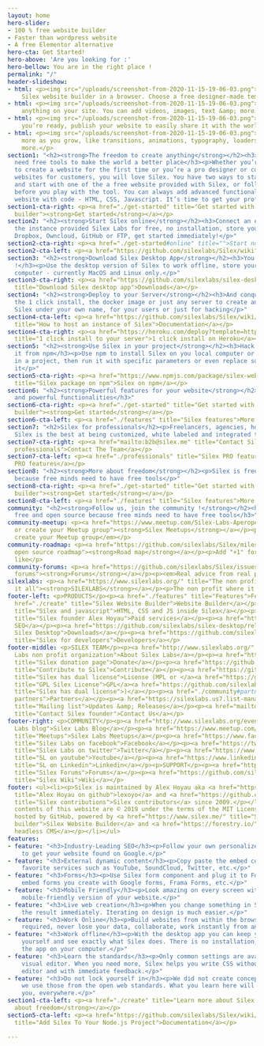 ```yaml
---
layout: home
hero-slider:
- 100 % free website builder
- Faster than wordpress website
- A free Elementor alternative
hero-cta: Get Started!
hero-above: 'Are you looking for :'
hero-bellow: You are in the right place !
permalink: "/"
header-slideshow:
- html: <p><img src="/uploads/screenshot-from-2020-11-15-19-06-03.png"></p><h3>Open</h3><p>Open
    Silex website builder in a browser. Choose a free designer-made template you like.</p>
- html: <p><img src="/uploads/screenshot-from-2020-11-15-19-06-03.png"></p><h3>Customize</h3><p>Customize
    anything on your site. You can add videos, images, text &amp; more.</p>
- html: <p><img src="/uploads/screenshot-from-2020-11-15-19-06-03.png"></p><h3>Publish</h3><p>When
    you’re ready, publish your website to easily share it with the world.</p>
- html: <p><img src="/uploads/screenshot-from-2020-11-15-19-06-03.png"></p><h3>Grow</h3><p>Add
    more as you grow, like transitions, animations, typography, loaders, and much
    more.</p>
section1: "<h2><strong>The freedom to create anything</strong></h2><h3>Free minds
  need free tools to make the world a better place</h3><p>Whether you’re a maker about
  to create a website for the first time or you’re a pro designer or coder making
  websites for customers, you will love Silex. You have two ways to start: open Silex
  and start with one of the a free website provided with Silex, or follow a tutorial
  before you play with the tool. You can always add advanced functionality to your
  website with code - HTML, CSS, Javascript. It’s time to get your professional website.</p>"
section1-cta-right: <p><a href="./get-started" title="Get started with Silex website
  builder"><strong>Get started</strong></a></p>
section2: "<h2><strong>Start Silex online</strong></h2><h3>Connect an existing account</h3><p>Use
  the instance provided Silex Labs for free, no installation, store your data in your
  Dropbox, Owncloud, GitHub or FTP, get started immediately!</p>"
section2-cta-right: <p><a href="./get-started#online" title="">Start now!</a></p>
section2-cta-left: <p><a href="https://github.com/silexlabs/Silex/wiki" title="">Documentation</a></p>
section3: "<h2><strong>Download Silex Desktop App</strong></h2><h3>You are in orbit
  !</h3><p>Use the desktop version of Silex to work offline, store your data on your
  computer - currently MacOS and Linux only.</p>"
section3-cta-right: <p><a href="https://github.com/silexlabs/silex-desktop/releases"
  title="Download Silex desktop app">Downloads</a></p>
section4: "<h2><strong>Deploy to your Server</strong></h2><h3>And conquer the galaxy!</h3><p>Use
  the 1 click install, the docker image or just any server to create an instance of
  Silex under your own name, for your users or just for hacking</p>"
section4-cta-left: <p><a href="https://github.com/silexlabs/Silex/wiki/How-to-Host-An-Instance-of-Silex"
  title="How to host an instance of Silex">Documentation</a></p>
section4-cta-right: <p><a href="https://heroku.com/deploy?template=https://github.com/silexlabs/Silex/tree/master"
  title="1 click install to your server">1 click install on Heroku</a></p>
section5: "<h2><strong>Use Silex in your project</strong></h2><h3>Hack Silex, get
  it from npm</h3><p>Use npm to install Silex on you local computer or include it
  in a project, then run it with specific parameters or even replace some parts of
  it</p>"
section5-cta-right: <p><a href="https://www.npmjs.com/package/silex-website-builder"
  title="Silex package on npm">Silex on npm</a></p>
section6: "<h2><strong>Powerful features for your website</strong></h2><h3>Many useful
  and powerful functionalities</h3>"
section6-cta-right: <p><a href="./get-started" title="Get started with Silex website
  builder"><strong>Get started</strong></a></p>
section6-cta-left: <p><a href="./features" title="Silex features">More features</a></p>
section7: "<h2>Silex for professionals</h2><p>Freelancers, agencies, hosting companies,
  Silex is the best at being customized, white labeled and integrated to your infrastructure</p>"
section7-cta-right: <p><a href="mailto:b2b@silex.me" title="Contact Silex team for
  professionals">Contact The Team</a></p>
section7-cta-left: <p><a href="./professionals" title="Silex PRO features for agencies">More
  PRO features</a></p>
section8: "<h2><strong>More about freedom</strong></h2><p>Silex is free and open source
  because free minds need to have free tools</p>"
section8-cta-right: <p><a href="./get-started" title="Get started with Silex website
  builder"><strong>Get started</strong></a></p>
section8-cta-left: <p><a href="./features" title="Silex features">More features</a></p>
community: "<h2><strong>Follow us, join the community !</strong></h2><h3>Silex is
  free and open source because free minds need to have free tools</h3>"
community-meetup: <p><a href="https://www.meetup.com/Silex-Labs-Aperopensource/" title="Join
  or create your Meetup group"><strong>Silex Meetups</strong></a></p><p><em>Join or
  create your Meetup group</em></p>
community-roadmap: <p><a href="https://github.com/silexlabs/Silex/milestones" title="Silex
  open source roadmap"><strong>Road map</strong></a></p><p>Add "+1" for features you
  like</p>
community-forums: <p><a href="https://github.com/silexlabs/Silex/issues" title="Silex
  forums"><strong>Forums</strong></a></p><p><em>Real advice from real people</em></p>
silexlabs: <p><a href="https://www.silexlabs.org/" title="The non profit which started
  it all"><strong>SILEXLABS</strong></a></p><p>The non profit where it all started</p>
footer-left: <p>PRODUCTS</p><p><a href="./features" title="Features">Features</a></p><p><a
  href="./create" title="Silex Website Builder">Website Builder</a></p><p><a href="https://github.com/silexlabs/Silex/wiki/Silex-and-Javascript"
  title="Silex and javascript">HTML, CSS and JS inside Silex</a></p><p><a href="mailto:b2b@silex.me"
  title="Silex founder Alex Hoyau">Paid services</a></p><p><a href="https://ceubri.github.io/silex-2020/#">Silex
  SEO</a></p><p><a href="https://github.com/silexlabs/silex-desktop/releases" title="Download
  Silex Desktop">Downloads</a></p><p><a href="https://github.com/silexlabs/Silex/wiki/Silex-Developer-Guide"
  title="Silex for developers">Developers</a></p>
footer-middle: <p>SILEX TEAM</p><p><a href="http://www.silexlabs.org/" title="Silex
  Labs non profit organization">About Silex Labs</a></p><p><a href="https://opencollective.com/silex"
  title="Silex donation page">Donate</a></p><p><a href="https://github.com/silexlabs/Silex/wiki/Contribute"
  title="Contribute to Silex">Contribute</a></p><p><a href="https://github.com/silexlabs/Silex/blob/develop/LICENSE_MPL"
  title="Silex has dual license">Lisense (MPL or </a><a href="https://github.com/silexlabs/Silex/blob/develop/LICENSE"
  title="GPL Silex License">GPL</a><a href="https://github.com/silexlabs/Silex/blob/develop/LICENSE_MPL"
  title="Silex has dual license">)</a></p><p><a href="./community#partners" title="Silex
  partners">Partners</a></p><p><a href="https://silexlabs.us7.list-manage.com/subscribe?u=fe927d10e2d20f286e59ef0b7&amp;id=2e1b03a5f0"
  title="Mailing list">Updates &amp; Releases</a></p><p><a href="mailto:b2b@silex.me"
  title="Contact Silex founder">Contact Us</a></p>
footer-right: <p>COMMUNITY</p><p><a href="http://www.silexlabs.org/events/" title="Silex
  Labs blog">Silex Labs Blog</a></p><p><a href="https://www.meetup.com/Silex-Labs-Aperopensource/"
  title="Meetups">Silex Labs Meetups</a></p><p><a href="https://www.facebook.com/silexlabs/"
  title="Silex Labs on facebook">Facebook</a></p><p><a href="https://twitter.com/silexlabs"
  title="Silex Labs on twitter">Twitter</a></p><p><a href="https://www.youtube.com/user/Silexlabs/"
  title="SL on youtube">Youtube</a></p><p><a href="https://www.linkedin.com/company/silex-labs/"
  title="SL on Linkedin">Linkedin</a></p><p>SUPPORT</p><p><a href="https://github.com/silexlabs/Silex/issues"
  title="Silex Forums">Forums</a></p><p><a href="https://github.com/silexlabs/Silex/wiki"
  title="Silex Wiki">Wiki</a></p>
footer: <ul><li><p>Silex is maintained by Alex Hoyau aka <a href="https://github.com/lexoyo"
  title="Alex Hoyau on github">lexoyo</a> and <a href="https://github.com/silexlabs/Silex/graphs/contributors"
  title="Silex contributions">Silex contributors</a> since 2009.</p></li><li><p>The
  contents of this website are © 2019 under the terms of the MIT License.</p></li><li><p>Proudly
  hosted by GitHub, powered by <a href="https://www.silex.me/" title="Silex free website
  builder">Silex Website Builder</a> and <a href="https://forestry.io/" title="Forestry">Forestry
  headless CMS</a></p></li></ul>
features:
- feature: "<h3>Industry-Leading SEO</h3><p>Follow your own personalized SEO plan
    to get your website found on Google.</p>"
- feature: "<h3>External dynamic content</h3><p>Copy paste the embed code of your
    favorite services such as YouTube, SoundCloud, Twitter, etc.</p>"
- feature: "<h3>Forms</h3><p>Use Silex form component and plug it to Formspree, or
    embed forms you create with Google forms, Frama Forms, etc.</p>"
- feature: "<h3>Mobile Friendly</h3><p>Look amazing on every screen with a customizable
    mobile-friendly version of your website.</p>"
- feature: "<h3>Live web creation</h3><p>When you change something in Silex, you see
    the result immediately. Iterating on design is much easier.</p>"
- feature: "<h3>Work Online</h3><p>Build websites from within the browser, no install
    required, never lose your data, collaborate, work instantly from any computer.</p>"
- feature: "<h3>Work offline</h3><p>With the desktop app you can keep your data to
    yourself and see exactly what Silex does. There is no installation, just launch
    the app on your computer.</p>"
- feature: "<h3>Learn the standards</h3><p>Only common settings are available in the
    visual editor. When you need more, Silex helps you write CSS without leaving the
    editor and with immediate feedback.</p>"
- feature: "<h3>Do not lock yourself in</h3><p>We did not create concepts or jargon,
    we use those from the open web standards. What you learn here will be useful to
    you, everywhere.</p>"
section1-cta-left: <p><a href="./create" title="Learn more about Silex and freedom"><strong>More
  about freedom</strong></a></p>
section5-cta-left: <p><a href="https://github.com/silexlabs/Silex/wiki/How-To-Add-Silex-To-Your-Node.js-Project"
  title="Add Silex To Your Node.js Project">Documentation</a></p>

---
```

